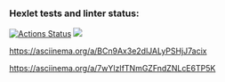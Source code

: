 ### Hexlet tests and linter status:
[![Actions Status](https://github.com/Obyrif/java-project-61/workflows/hexlet-check/badge.svg)](https://github.com/0byrif/java-project-61/actions)
<a href="https://codeclimate.com/github/Obyrif/java-project-61/maintainability"><img src="https://api.codeclimate.com/v1/badges/40063f533d08c7c429ad/maintainability" /></a>


https://asciinema.org/a/BCn9Ax3e2dlJALyPSHjJ7acix

https://asciinema.org/a/7wYlzIfTNmGZFndZNLcE6TP5K

